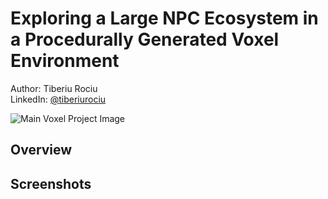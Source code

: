 # Exploring a Large NPC Ecosystem in a Procedurally Generated Voxel Environment  
Author: Tiberiu Rociu  
LinkedIn: [@tiberiurociu](https://www.linkedin.com/in/tiberiurociu/)  

![Main Voxel Project Image](https://github.com/user-attachments/assets/2cea220a-a2a4-4422-84a8-98e0974f0af2)

## Overview 

## Screenshots  

